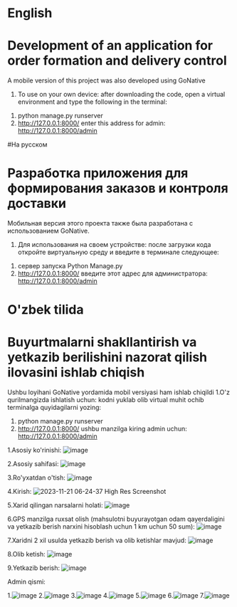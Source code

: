 # English
# Development of an application for order formation and delivery control
A mobile version of this project was also developed using GoNative
1. To use on your own device: after downloading the code, open a virtual environment and type the following in the terminal:
 1) python manage.py runserver
 2) http://127.0.0.1:8000/ enter this address for admin: http://127.0.0.1:8000/admin

#На русском
# Разработка приложения для формирования заказов и контроля доставки
Мобильная версия этого проекта также была разработана с использованием GoNative.
1. Для использования на своем устройстве: после загрузки кода откройте виртуальную среду и введите в терминале следующее:
 1) сервер запуска Python Manage.py
 2) http://127.0.0.1:8000/ введите этот адрес для администратора: http://127.0.0.1:8000/admin

# O'zbek tilida
# Buyurtmalarni shakllantirish va yetkazib berilishini nazorat qilish ilovasini ishlab chiqish
Ushbu loyihani GoNative yordamida mobil versiyasi ham ishlab chiqildi
1.O'z qurilmangizda ishlatish uchun: kodni yuklab olib virtual muhit ochib terminalga quyidagilarni yozing: 
 1) python manage.py runserver
 2) http://127.0.0.1:8000/ ushbu manzilga kiring admin uchun: http://127.0.0.1:8000/admin

1.Asosiy ko'rinishi:
![image](https://github.com/sodiqdevpython/E-commerce-of-medicinal-waters--for-TUIT-/assets/86997572/eafb4767-d3ee-4b4b-a365-7cd4b94b955c)

2.Asosiy sahifasi:
![image](https://github.com/sodiqdevpython/E-commerce-of-medicinal-waters--for-TUIT-/assets/86997572/ec9b4291-b15a-4963-98ca-01b6de35e569)

3.Ro'yxatdan o'tish:
![image](https://github.com/sodiqdevpython/E-commerce-of-medicinal-waters--for-TUIT-/assets/86997572/26d73511-d328-4ea5-be56-d11589ad5e46)

4.Kirish:
![2023-11-21 06-24-37 High Res Screenshot](https://github.com/sodiqdevpython/E-commerce-of-medicinal-waters--for-TUIT-/assets/86997572/39108be5-bec7-4069-83f1-7fd600ec8bbe)

5.Xarid qilingan narsalarni holati: 
![image](https://github.com/sodiqdevpython/E-commerce-of-medicinal-waters--for-TUIT-/assets/86997572/264fae0f-df69-4520-9755-3891d362ee60)

6.GPS manzilga ruxsat olish (mahsulotni buyurayotgan odam qayerdaligini va yetkazib berish narxini hisoblash uchun 1 km uchun 50 sum):
![image](https://github.com/sodiqdevpython/E-commerce-of-medicinal-waters--for-TUIT-/assets/86997572/0548895e-bfcd-4c62-b63a-6dc36aa7419d)

7.Xaridni 2 xil usulda yetkazib berish va olib ketishlar mavjud:
![image](https://github.com/sodiqdevpython/E-commerce-of-medicinal-waters--for-TUIT-/assets/86997572/596347c9-e5fb-4419-a63c-299ab3958e27)

8.Olib ketish:
![image](https://github.com/sodiqdevpython/E-commerce-of-medicinal-waters--for-TUIT-/assets/86997572/aeeb9cd1-b9e3-4100-ad7c-c1586ee35116)

9.Yetkazib berish:
![image](https://github.com/sodiqdevpython/E-commerce-of-medicinal-waters--for-TUIT-/assets/86997572/e1876523-1425-46d5-8728-9db7ef18e2d4)


Admin qismi:

1.![image](https://github.com/sodiqdevpython/E-commerce-of-medicinal-waters--for-TUIT-/assets/86997572/8a4bb4de-c4b7-4aad-ba00-64396b4f1320)
2.![image](https://github.com/sodiqdevpython/E-commerce-of-medicinal-waters--for-TUIT-/assets/86997572/d98407b6-716e-4e3a-8fe8-c61144578130)
3.![image](https://github.com/sodiqdevpython/E-commerce-of-medicinal-waters--for-TUIT-/assets/86997572/4832fb07-d727-41f8-bcb1-da91d1da284a)
4.![image](https://github.com/sodiqdevpython/E-commerce-of-medicinal-waters--for-TUIT-/assets/86997572/96fce252-04b4-4cde-b6b7-718c5ac2f716)
5.![image](https://github.com/sodiqdevpython/E-commerce-of-medicinal-waters--for-TUIT-/assets/86997572/74c14646-e219-473e-9264-df0d4dc79e61)
6.![image](https://github.com/sodiqdevpython/E-commerce-of-medicinal-waters--for-TUIT-/assets/86997572/bffd424b-fe23-44ac-bd40-5d35ff8a4a89)
7.![image](https://github.com/sodiqdevpython/E-commerce-of-medicinal-waters--for-TUIT-/assets/86997572/0ed98ce2-89cf-4373-b0e6-10583a77ddeb)
















